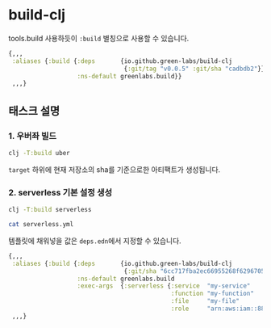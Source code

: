 # build-clj

tools.build 사용하듯이 `:build` 별칭으로 사용할 수 있습니다.
 
```clojure
{,,,
 :aliases {:build {:deps       {io.github.green-labs/build-clj
                                {:git/tag "v0.0.5" :git/sha "cadbdb2"}}
                   :ns-default greenlabs.build}}
 ,,,}
```

## 태스크 설명

### 1. 우버좌 빌드

```sh
clj -T:build uber
```

`target` 하위에 현재 저장소의 sha를 기준으로한 아티팩트가 생성됩니다. 


### 2. serverless 기본 설정 생성

```sh
clj -T:build serverless

cat serverless.yml
```

템플릿에 채워넣을 값은 `deps.edn`에서 지정할 수 있습니다.

```clojure
{,,,
 :aliases {:build {:deps       {io.github.green-labs/build-clj
                                {:git/sha "6cc717fba2ec66955268f6296705ede8ed8759fb"}}
                   :ns-default greenlabs.build
                   :exec-args  {:serverless {:service  "my-service"
                                             :function "my-function"
                                             :file     "my-file"
                                             :role     "arn:aws:iam::887960154422:role/lambda-exec-role"}}}}
 ,,,}
```
